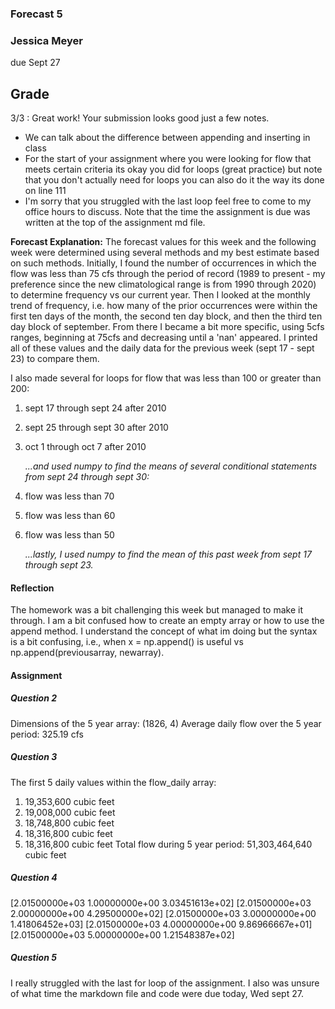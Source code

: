 ### Forecast 5
### Jessica Meyer
due Sept 27

## Grade
3/3 : Great work! Your submission looks good just a few notes. 
- We can talk about the difference between appending and inserting in class
- For the start of your assignment where you were looking for flow that meets certain criteria its okay you did for loops (great practice) but note that you don't actually need for loops you can also do it the way its done on line 111
- I'm sorry that you struggled with the last loop feel free to come to my office hours to discuss. Note that the time the assignment is due was written at the top of the assignment md file. 

**Forecast Explanation:**
The forecast values for this week and the following week were determined using several methods and my best estimate based on such methods. Initially, I found the number of occurrences in which the flow was less than 75 cfs through the period of record (1989 to present - my preference since the new climatological range is from 1990 through 2020) to determine frequency vs our current year. Then I looked at the monthly trend of frequency, i.e. how many of the prior occurrences were within the first ten days of the month, the second ten day block, and then the third ten day block of september. From there I became a bit more specific, using 5cfs ranges, beginning at 75cfs and decreasing until a 'nan' appeared. I printed all of these values and the daily data for the previous week (sept 17 - sept 23) to compare them. 


I also made several for loops for flow that was less than 100 or greater than 200:
1. sept 17 through sept 24 after 2010
2. sept 25 through sept 30 after 2010
3. oct 1 through oct 7 after 2010
   
      *...and used numpy to find the means of several conditional statements from sept 24 through sept 30:*

4. flow was less than 70
5. flow was less than 60
6. flow was less than 50
   
      *...lastly, I used numpy to find the mean of this past week from sept 17 through sept 23.*

#### Reflection
The homework was a bit challenging this week but managed to make it through. I am a bit confused how to create an empty array or how to use the append method. I understand the concept of what im doing but the syntax is a bit confusing, i.e., when x = np.append() is useful vs np.append(previousarray, newarray).

#### Assignment
##### Question 2
Dimensions of the 5 year array: (1826, 4)
Average daily flow over the 5 year period: 325.19 cfs

##### Question 3
The first 5 daily values within the flow_daily array:
1. 19,353,600 cubic feet
2. 19,008,000 cubic feet
3. 18,748,800 cubic feet
4. 18,316,800 cubic feet
5. 18,316,800 cubic feet
Total flow during 5 year period: 51,303,464,640 cubic feet

##### Question 4
[2.01500000e+03 1.00000000e+00 3.03451613e+02]
 [2.01500000e+03 2.00000000e+00 4.29500000e+02]
 [2.01500000e+03 3.00000000e+00 1.41806452e+03]
 [2.01500000e+03 4.00000000e+00 9.86966667e+01]
 [2.01500000e+03 5.00000000e+00 1.21548387e+02]

##### Question 5
I really struggled with the last for loop of the assignment. I also was unsure of what time the markdown file and code were due today, Wed sept 27. 